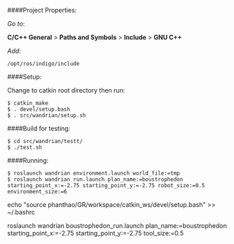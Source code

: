 ####Project Properties:

_Go to_:

__C/C++ General__ > __Paths and Symbols__ > __Include__ > __GNU C++__

_Add_:

 `/opt/ros/indigo/include`

####Setup:

Change to catkin root directory then run:

    $ catkin_make
    $ . devel/setup.bash
    $ . src/wandrian/setup.sh

####Build for testing:

    $ cd src/wandrian/testt/
    $ ./test.sh

####Running:

    $ roslaunch wandrian environment.launch world_file:=tmp
    $ roslaunch wandrian run.launch plan_name:=boustrophedon starting_point_x:=-2.75 starting_point_y:=-2.75 robot_size:=0.5 environment_size:=6


echo "source phanthao/GR/workspace/catkin_ws/devel/setup.bash" >> ~/.bashrc

roslaunch wandrian boustrophedon_run.launch plan_name:=boustrophedon starting_point_x:=-2.75 starting_point_y:=-2.75 tool_size:=0.5